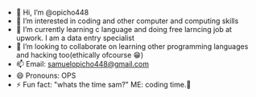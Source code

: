 - 👋 Hi, I’m @opicho448
- 👀 I’m interested in coding and other computer and computing skills
- 🌱 I’m currently learning c language and doing free larncing job at upwork. I am a data entry specialist
- 💞️ I’m looking to collaborate on learning other programming languages and hacking too(ethically ofcourse 😁)
- 📫 Email: samuelopicho448@gmail.com
- 😄 Pronouns: OPS
- ⚡ Fun fact: "whats the time sam?" ME: coding time.🤣

<!---
opicho448/opicho448 is a ✨ special ✨ repository because its `README.md` (this file) appears on your GitHub profile.
You can click the Preview link to take a look at your changes.
--->
